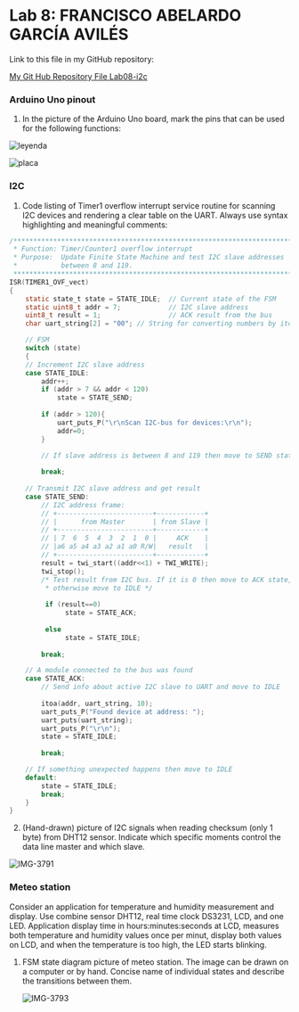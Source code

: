 # Lab 8: FRANCISCO ABELARDO GARCÍA AVILÉS

Link to this file in my GitHub repository:

[My Git Hub Repository File Lab08-i2c](https://github.com/franciscogrca/Digital-electronics-2/blob/main/Lab08-i2c.md)

### Arduino Uno pinout

1. In the picture of the Arduino Uno board, mark the pins that can be used for the following functions:

![leyenda](https://user-images.githubusercontent.com/91128800/141957875-8877f8e7-27a4-46f2-a385-461a9cbeca40.png)

![placa](https://user-images.githubusercontent.com/91128800/141957889-ac1f8d2a-ae0e-4bb0-92ce-f5d543c391af.png)


### I2C

1. Code listing of Timer1 overflow interrupt service routine for scanning I2C devices and rendering a clear table on the UART. Always use syntax highlighting and meaningful comments:

```c
/**********************************************************************
 * Function: Timer/Counter1 overflow interrupt
 * Purpose:  Update Finite State Machine and test I2C slave addresses 
 *           between 8 and 119.
 **********************************************************************/
ISR(TIMER1_OVF_vect)
{
    static state_t state = STATE_IDLE;  // Current state of the FSM
    static uint8_t addr = 7;            // I2C slave address
    uint8_t result = 1;                 // ACK result from the bus
    char uart_string[2] = "00"; // String for converting numbers by itoa()

    // FSM
    switch (state)
    {
    // Increment I2C slave address
    case STATE_IDLE:
        addr++;
		if (addr > 7 && addr < 120)
			state = STATE_SEND;
			
		if (addr > 120){
			uart_puts_P("\r\nScan I2C-bus for devices:\r\n");
			addr=0;
		}
		
        // If slave address is between 8 and 119 then move to SEND state

        break;
    
    // Transmit I2C slave address and get result
    case STATE_SEND:
        // I2C address frame:
        // +------------------------+------------+
        // |      from Master       | from Slave |
        // +------------------------+------------+
        // | 7  6  5  4  3  2  1  0 |     ACK    |
        // |a6 a5 a4 a3 a2 a1 a0 R/W|   result   |
        // +------------------------+------------+
        result = twi_start((addr<<1) + TWI_WRITE);
        twi_stop();
        /* Test result from I2C bus. If it is 0 then move to ACK state, 
         * otherwise move to IDLE */
         
         if (result==0)
              state = STATE_ACK;
              
         else
              state = STATE_IDLE;
        
        break;

    // A module connected to the bus was found
    case STATE_ACK:
        // Send info about active I2C slave to UART and move to IDLE
    
    	itoa(addr, uart_string, 10);
    	uart_puts_P("Found device at address: ");
    	uart_puts(uart_string);
    	uart_puts_P("\r\n");
    	state = STATE_IDLE;
    
        break;

    // If something unexpected happens then move to IDLE
    default:
        state = STATE_IDLE;
        break;
    }
}
```

2. (Hand-drawn) picture of I2C signals when reading checksum (only 1 byte) from DHT12 sensor. Indicate which specific moments control the data line master and which slave.

  ![IMG-3791](https://user-images.githubusercontent.com/91128800/141953673-c1102fd2-991a-49e0-af53-10e95918ff29.jpg)


### Meteo station

Consider an application for temperature and humidity measurement and display. Use combine sensor DHT12, real time clock DS3231, LCD, and one LED. Application display time in hours:minutes:seconds at LCD, measures both temperature and humidity values once per minut, display both values on LCD, and when the temperature is too high, the LED starts blinking.

1. FSM state diagram picture of meteo station. The image can be drawn on a computer or by hand. Concise name of individual states and describe the transitions between them.

   ![IMG-3793](https://user-images.githubusercontent.com/91128800/141962181-f4e30105-c986-4943-90fb-d26cd16328d8.jpg)

